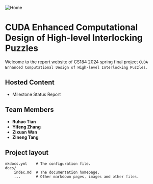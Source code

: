 ![Home](https://raw.githubusercontent.com/Linsanity81/High-LevelPuzzle/main/doc/teaser.png)

# CUDA Enhanced Computational Design of High-level Interlocking Puzzles

Welcome to the report website of CS184 2024 spring final project `CUDA Enhanced Computational Design of High-level Interlocking Puzzles`.

## Hosted Content
- Milestone Status Report

## Team Members

* **Ruhao Tian**
* **Yifeng Zhang**
* **Zixuan Wan**
* **Zineng Tang**

## Project layout

    mkdocs.yml    # The configuration file.
    docs/
        index.md  # The documentation homepage.
        ...       # Other markdown pages, images and other files.
